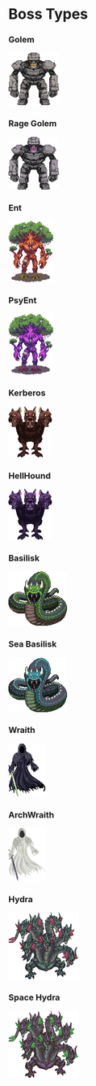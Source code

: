 # Boss Types

### Golem

![](<../../../.gitbook/assets/image (28).png>)

### Rage Golem

![](<../../../.gitbook/assets/image (12).png>)

### Ent

![](<../../../.gitbook/assets/image (14).png>)

### PsyEnt

![](<../../../.gitbook/assets/image (10).png>)

### Kerberos

![](<../../../.gitbook/assets/image (34).png>)

### HellHound

![](<../../../.gitbook/assets/image (27) (1).png>)

### Basilisk

![](<../../../.gitbook/assets/image (39) (1).png>)

### Sea Basilisk

![](<../../../.gitbook/assets/image (43).png>)

### Wraith

![](<../../../.gitbook/assets/image (41).png>)

### ArchWraith

![](<../../../.gitbook/assets/image (25).png>)

### Hydra

![](<../../../.gitbook/assets/image (17).png>)

### Space Hydra

![](<../../../.gitbook/assets/image (29).png>)

